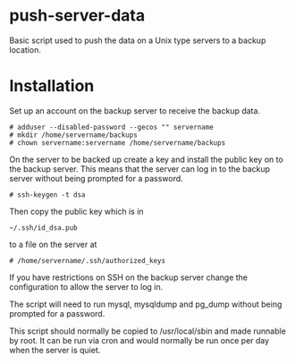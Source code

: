 push-server-data
================

Basic script used to push the data on a Unix type servers to a backup location.

Installation
============

Set up an account on the backup server to receive the backup data.

```
# adduser --disabled-password --gecos "" servername
# mkdir /home/servername/backups
# chown servername:servername /home/servername/backups
```

On the server to be backed up create a key and install the public key on to the backup server.  This means that the server can log in to the backup server without being prompted for a password.

```
# ssh-keygen -t dsa
```

Then copy the public key which is in
```
~/.ssh/id_dsa.pub
```
to a file on the server at

```
# /home/servername/.ssh/authorized_keys

```

If you have restrictions on SSH on the backup server change the configuration to allow the server to log in.

The script will need to run mysql, mysqldump and pg_dump without being prompted for a password.

This script should normally be copied to /usr/local/sbin and made runnable by root.  It can be run via cron and would normally be run once per day when the server is quiet.


